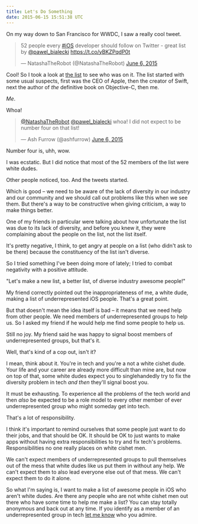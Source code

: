 ```yaml
---
title: Let's Do Something
date: 2015-06-15 15:51:38 UTC
---
```


On my way down to San Francisco for WWDC, I saw a really cool tweet. 

<blockquote class="twitter-tweet" lang="en"><p lang="en" dir="ltr">52 people every <a href="https://twitter.com/hashtag/iOS?src=hash">#iOS</a> developer should follow on Twitter - great list by <a href="https://twitter.com/pawel_bialecki">@pawel_bialecki</a> <a href="https://t.co/yBKZPqdP0t">https://t.co/yBKZPqdP0t</a></p>&mdash; NatashaTheRobot (@NatashaTheRobot) <a href="https://twitter.com/NatashaTheRobot/status/607291623861547008">June 6, 2015</a></blockquote> <script async src="//platform.twitter.com/widgets.js" charset="utf-8"></script>

Cool! So I took a look at [the list](https://medium.com/ios-os-x-development/52-people-every-ios-developer-should-follow-on-twitter-25ca8915369a) to see who was on it. The list started with some usual suspects, first was the CEO of Apple, then the creator of Swift, next the author of _the_ definitive book on Objective-C, then me. 

_Me_. 

Whoa!

<!-- more -->

<blockquote class="twitter-tweet" data-conversation="none" lang="en"><p lang="en" dir="ltr"><a href="https://twitter.com/NatashaTheRobot">@NatashaTheRobot</a> <a href="https://twitter.com/pawel_bialecki">@pawel_bialecki</a> whoa! I did not expect to be number four on that list!</p>&mdash; Ash Furrow (@ashfurrow) <a href="https://twitter.com/ashfurrow/status/607294167446716417">June 6, 2015</a></blockquote> <script async src="//platform.twitter.com/widgets.js" charset="utf-8"></script>

Number four is, uhh, wow. 

I was ecstatic. But I did notice that most of the 52 members of the list were white dudes. 

Other people noticed, too. And the tweets started.

Which is good – we need to be aware of the lack of diversity in our industry and our community and we should call out problems like this when we see them. But there's a way to be constructive when giving criticism, a way to make things better.

One of my friends in particular were talking about how unfortunate the list was due to its lack of diversity, and before you knew it, they were complaining about the people on the list, not the list itself. 

It's pretty negative, I think, to get angry at people on a list (who didn't ask to be there) because the constituency of the list isn't diverse. 

So I tried something I've been doing more of lately; I tried to combat negativity with a positive attitude. 

"Let's make a new list, a better list, of diverse industry awesome people!" 

My friend correctly pointed out the inappropriateness of me, a white dude, making a list of underrepresented iOS people. That's a great point. 

But that doesn't mean the idea itself is bad – it means that we need help from other people. We need members of underrepresented groups to help us. So I asked my friend if he would help me find some people to help us. 

Still no joy. My friend said he was happy to signal boost members of underrepresented groups, but that's it. 

Well, that's kind of a cop out, isn't it? 

I mean, think about it. You're in tech and you're a not a white cishet dude. Your life and your career are already more difficult than mine are, but now on top of that, some white dudes expect you to singlehandedly try to fix the diversity problem in tech _and then_ they'll signal boost you. 

It must be exhausting. To experience all the problems of the tech world and then _also_ be expected to be a role model to every other member of ever underrepresented group who might someday get into tech. 

That's a lot of responsibility. 

I think it's important to remind ourselves that some people just want to do their jobs, and that should be OK. It should be OK to just wants to make apps without having extra responsibilities to try and fix tech's problems. Responsibilities no one really places on white cishet men.

We can't expect members of underrepresented groups to pull themselves out of the mess that white dudes like us put them in without any help. We can't expect them to also lead everyone else out of that mess. We can't expect them to do it alone. 

So what I'm saying is, I want to make a list of awesome people in iOS who aren't white dudes. Are there any people who are not  white cishet men out there who have some time to help me make a list? You can stay totally anonymous and back out at any time. If you identify as a member of an underrepresented group in tech [let me know](mailto:ash@ashfurrow.com) who you admire. 
